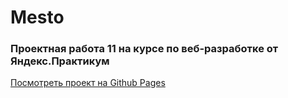 # Mesto

### Проектная работа 11 на курсе по веб-разработке от Яндекс.Практикум

[Посмотреть проект на Github Pages](https://SanFili.github.io/pr11/)

